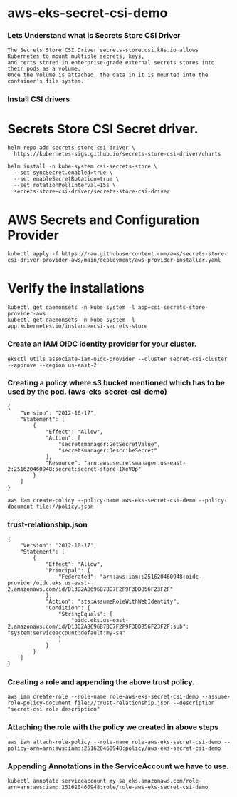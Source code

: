 # aws-eks-secret-csi-demo


### Lets Understand what is Secrets Store CSI Driver

```
The Secrets Store CSI Driver secrets-store.csi.k8s.io allows Kubernetes to mount multiple secrets, keys,
and certs stored in enterprise-grade external secrets stores into their pods as a volume.
Once the Volume is attached, the data in it is mounted into the container's file system.
```


### Install CSI drivers


# Secrets Store CSI Secret driver.

```
helm repo add secrets-store-csi-driver \
  https://kubernetes-sigs.github.io/secrets-store-csi-driver/charts
```

```
helm install -n kube-system csi-secrets-store \
  --set syncSecret.enabled=true \
  --set enableSecretRotation=true \
  --set rotationPollInterval=15s \
  secrets-store-csi-driver/secrets-store-csi-driver
```

# AWS Secrets and Configuration Provider

```
kubectl apply -f https://raw.githubusercontent.com/aws/secrets-store-csi-driver-provider-aws/main/deployment/aws-provider-installer.yaml
```

# Verify the installations

```
kubectl get daemonsets -n kube-system -l app=csi-secrets-store-provider-aws
kubectl get daemonsets -n kube-system -l app.kubernetes.io/instance=csi-secrets-store
```


### Create an IAM OIDC identity provider for your cluster.

```
eksctl utils associate-iam-oidc-provider --cluster secret-csi-cluster  --approve --region us-east-2
```

### Creating a policy where s3 bucket mentioned which has to be used by the pod. (aws-eks-secret-csi-demo)

```
{
    "Version": "2012-10-17",
    "Statement": [
        {
            "Effect": "Allow",
            "Action": [
                "secretsmanager:GetSecretValue",
                "secretsmanager:DescribeSecret"
            ],
            "Resource": "arn:aws:secretsmanager:us-east-2:251620460948:secret:secret-store-IXeV0p"
        }
    ]
}

```

```
aws iam create-policy --policy-name aws-eks-secret-csi-demo --policy-document file://policy.json
```

### trust-relationship.json

```
{
    "Version": "2012-10-17",
    "Statement": [
        {
            "Effect": "Allow",
            "Principal": {
                "Federated": "arn:aws:iam::251620460948:oidc-provider/oidc.eks.us-east-2.amazonaws.com/id/D13D2AB696B7BC7F2F9F3DD856F23F2F"
            },
            "Action": "sts:AssumeRoleWithWebIdentity",
            "Condition": {
                "StringEquals": {
                    "oidc.eks.us-east-2.amazonaws.com/id/D13D2AB696B7BC7F2F9F3DD856F23F2F:sub": "system:serviceaccount:default:my-sa"
                }
            }
        }
    ]
}

```


### Creating a role and appending the above trust policy.

```
aws iam create-role --role-name role-aws-eks-secret-csi-demo --assume-role-policy-document file://trust-relationship.json --description "secret-csi role description"
```

### Attaching the role with the policy we created in above steps

```
aws iam attach-role-policy --role-name role-aws-eks-secret-csi-demo --policy-arn=arn:aws:iam::251620460948:policy/aws-eks-secret-csi-demo
```

### Appending Annotations in the ServiceAccount we have to use.

```
kubectl annotate serviceaccount my-sa eks.amazonaws.com/role-arn=arn:aws:iam::251620460948:role/role-aws-eks-secret-csi-demo
```
